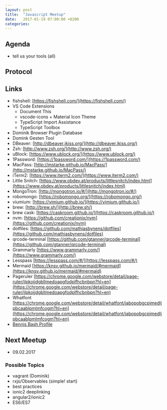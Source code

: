 ```yaml
---
layout: post
title:  "Javascript Meetup"
date:   2017-01-19 07:00:00 +0200
categories:
---
```


## Agenda

- tell us your tools (all)

## Protocol

## Links

- fishshell: [https://fishshell.com/](https://fishshell.com/)
- VS Code Extensions
  - Document This
  - vscode-icons + Material Icon Theme
  - TypeScript Import Assistance
  - TypeScript Toolbox
- Dominik Browser Plugin Database
- Domink Gesten Tool
- DBeaver: [http://dbeaver.jkiss.org/](http://dbeaver.jkiss.org/)
- Zsh: [http://www.zsh.org/](http://www.zsh.org/)
- uBlock: [https://www.ublock.org/](https://www.ublock.org/)
- 1Password: [https://1password.com/](https://1password.com/)
- MacPass: [http://mstarke.github.io/MacPass/](http://mstarke.github.io/MacPass/)
- iTerm2: [https://www.iterm2.com/](https://www.iterm2.com/)
- Little Snitch: [https://www.obdev.at/products/littlesnitch/index.html](https://www.obdev.at/products/littlesnitch/index.html)
- MongoTron: [http://mongotron.io/#/](http://mongotron.io/#/)
- robomongo: [https://robomongo.org/](https://robomongo.org/)
- viumium: [https://vimium.github.io/](https://vimium.github.io/)
- brew: [http://brew.sh/](http://brew.sh/)
- brew cask: [https://caskroom.github.io/](https://caskroom.github.io/)
- nvm: [https://github.com/creationix/nvm](https://github.com/creationix/nvm)
- dotfiles: [https://github.com/mathiasbynens/dotfiles](https://github.com/mathiasbynens/dotfiles)
- qrcode-terminal [https://github.com/gtanner/qrcode-terminal](https://github.com/gtanner/qrcode-terminal)
- Grammarly [https://www.grammarly.com/](https://www.grammarly.com/)
- Lesspass [https://lesspass.com/#/](https://lesspass.com/#/)
- Mermaid [https://knsv.github.io/mermaid/#mermaid](https://knsv.github.io/mermaid/#mermaid)
- Pageruler [https://chrome.google.com/webstore/detail/page-ruler/jlpkojjdgbllmedoapgfodplfhcbnbpn?hl=en](https://chrome.google.com/webstore/detail/page-ruler/jlpkojjdgbllmedoapgfodplfhcbnbpn?hl=en)
- Whatfont [https://chrome.google.com/webstore/detail/whatfont/jabopobgcpjmedljpbcaablpmlmfcogm?hl=en](https://chrome.google.com/webstore/detail/whatfont/jabopobgcpjmedljpbcaablpmlmfcogm?hl=en)
- [Bennis Bash Profile](http://dl.aws.mway.io/7DB68B21-33A4-43BF-9D30-88F692A7FE4E/.bash_profile)

## Next Meetup

- 09.02.2017


### Possible Topics
- vagrant (Dominik)
- rxjs/Observables (simple! start)
- best practices
- ionic2 deeplinking
- angular2/ionic2
- ES6/ES7
